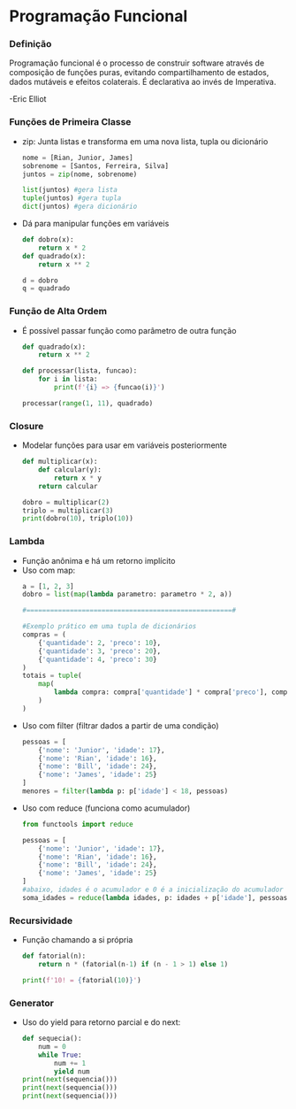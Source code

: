 # Programação Funcional

### Definição

Programação funcional é o processo de construir software através de composição de funções puras, evitando compartilhamento de estados, dados mutáveis e efeitos colaterais. É declarativa ao invés de Imperativa.

-Eric Elliot

### Funções de Primeira Classe

- zip: Junta listas e transforma em uma nova lista, tupla ou dicionário
    ```python
    nome = [Rian, Junior, James]
    sobrenome = [Santos, Ferreira, Silva]
    juntos = zip(nome, sobrenome)

    list(juntos) #gera lista
    tuple(juntos) #gera tupla
    dict(juntos) #gera dicionário
    ```

- Dá para manipular funções em variáveis
    ```python
    def dobro(x):
        return x * 2
    def quadrado(x):
        return x ** 2

    d = dobro
    q = quadrado
    ```

### Função de Alta Ordem

- É possível passar função como parâmetro de outra função
    ```python
    def quadrado(x):
        return x ** 2

    def processar(lista, funcao):
        for i in lista:
            print(f'{i} => {funcao(i)}')
    
    processar(range(1, 11), quadrado)
    ```

### Closure

- Modelar funções para usar em variáveis posteriormente
    ```python
    def multiplicar(x):
        def calcular(y):
            return x * y
        return calcular

    dobro = multiplicar(2)
    triplo = multiplicar(3)
    print(dobro(10), triplo(10))
    ```

### Lambda

- Função anônima e há um retorno implícito
- Uso com map:
    ```python
    a = [1, 2, 3]
    dobro = list(map(lambda parametro: parametro * 2, a))

    #====================================================#

    #Exemplo prático em uma tupla de dicionários
    compras = (
        {'quantidade': 2, 'preco': 10},
        {'quantidade': 3, 'preco': 20},
        {'quantidade': 4, 'preco': 30}
    )
    totais = tuple(
        map(
            lambda compra: compra['quantidade'] * compra['preco'], compras
        )
    )
    ```
- Uso com filter (filtrar dados a partir de uma condição)
    ```python
    pessoas = [
        {'nome': 'Junior', 'idade': 17},
        {'nome': 'Rian', 'idade': 16},
        {'nome': 'Bill', 'idade': 24},
        {'nome': 'James', 'idade': 25}
    ]
    menores = filter(lambda p: p['idade'] < 18, pessoas)
    ```
- Uso com reduce (funciona como acumulador)
    ```python
    from functools import reduce
    
    pessoas = [
        {'nome': 'Junior', 'idade': 17},
        {'nome': 'Rian', 'idade': 16},
        {'nome': 'Bill', 'idade': 24},
        {'nome': 'James', 'idade': 25}
    ]
    #abaixo, idades é o acumulador e 0 é a inicialização do acumulador
    soma_idades = reduce(lambda idades, p: idades + p['idade'], pessoas, 0)
    ```

### Recursividade

- Função chamando a si própria
    ```python
    def fatorial(n):
        return n * (fatorial(n-1) if (n - 1 > 1) else 1)

    print(f'10! = {fatorial(10)}')
    ```

### Generator

- Uso do yield para retorno parcial e do next:
    ```python
    def sequecia():
        num = 0
        while True:
            num += 1
            yield num
    print(next(sequencia()))
    print(next(sequencia()))
    print(next(sequencia()))
    ```
